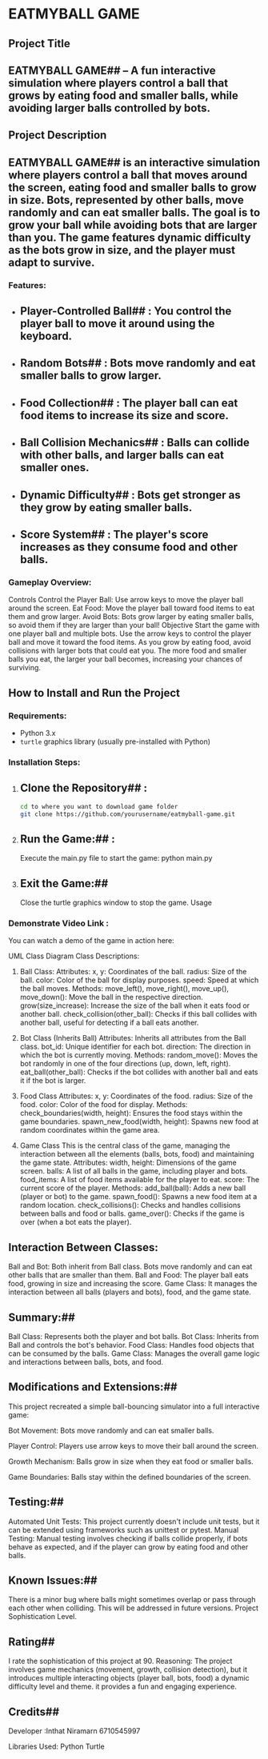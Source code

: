 # EATMYBALL GAME

## Project Title
## EATMYBALL GAME##  – A fun interactive simulation where players control a ball that grows by eating food and smaller balls, while avoiding larger balls controlled by bots.

## Project Description
## EATMYBALL GAME##  is an interactive simulation where players control a ball that moves around the screen, eating food and smaller balls to grow in size. Bots, represented by other balls, move randomly and can eat smaller balls. The goal is to grow your ball while avoiding bots that are larger than you. The game features dynamic difficulty as the bots grow in size, and the player must adapt to survive.

### Features:
- ## Player-Controlled Ball## : You control the player ball to move it around using the keyboard.
- ## Random Bots## : Bots move randomly and eat smaller balls to grow larger.
- ## Food Collection## : The player ball can eat food items to increase its size and score.
- ## Ball Collision Mechanics## : Balls can collide with other balls, and larger balls can eat smaller ones.
- ## Dynamic Difficulty## : Bots get stronger as they grow by eating smaller balls.
- ## Score System## : The player's score increases as they consume food and other balls.

### Gameplay Overview:
Controls
Control the Player Ball: Use arrow keys to move the player ball around the screen.
Eat Food: Move the player ball toward food items to eat them and grow larger.
Avoid Bots: Bots grow larger by eating smaller balls, so avoid them if they are larger than your ball!
Objective
Start the game with one player ball and multiple bots.
Use the arrow keys to control the player ball and move it toward the food items.
As you grow by eating food, avoid collisions with larger bots that could eat you.
The more food and smaller balls you eat, the larger your ball becomes, increasing your chances of surviving.

## How to Install and Run the Project

### Requirements:
- Python 3.x
- `turtle` graphics library (usually pre-installed with Python)

### Installation Steps:
1. ## Clone the Repository## :
   ```bash
   cd to where you want to download game folder
   git clone https://github.com/yourusername/eatmyball-game.git
2. ## Run the Game:## :
    Execute the main.py file to start the game:
    python main.py
3. ## Exit the Game:## 
    Close the turtle graphics window to stop the game.
Usage

### Demonstrate Video Link :
You can watch a demo of the game in action here:

UML Class Diagram
Class Descriptions:

1. Ball Class:
Attributes:
x, y: Coordinates of the ball.
radius: Size of the ball.
color: Color of the ball for display purposes.
speed: Speed at which the ball moves.
Methods:
move_left(), move_right(), move_up(), move_down(): Move the ball in the respective direction.
grow(size_increase): Increase the size of the ball when it eats food or another ball.
check_collision(other_ball): Checks if this ball collides with another ball, useful for detecting if a ball eats another.

2. Bot Class (Inherits Ball)
Attributes:
Inherits all attributes from the Ball class.
bot_id: Unique identifier for each bot.
direction: The direction in which the bot is currently moving.
Methods:
random_move(): Moves the bot randomly in one of the four directions (up, down, left, right).
eat_ball(other_ball): Checks if the bot collides with another ball and eats it if the bot is larger.

3. Food Class
Attributes:
x, y: Coordinates of the food.
radius: Size of the food.
color: Color of the food for display.
Methods:
check_boundaries(width, height): Ensures the food stays within the game boundaries.
spawn_new_food(width, height): Spawns new food at random coordinates within the game area.

4. Game Class
This is the central class of the game, managing the interaction between all the elements (balls, bots, food) and maintaining the game state.
Attributes:
width, height: Dimensions of the game screen.
balls: A list of all balls in the game, including player and bots.
food_items: A list of food items available for the player to eat.
score: The current score of the player.
Methods:
add_ball(ball): Adds a new ball (player or bot) to the game.
spawn_food(): Spawns a new food item at a random location.
check_collisions(): Checks and handles collisions between balls and food or balls.
game_over(): Checks if the game is over (when a bot eats the player).

## Interaction Between Classes: ##
Ball and Bot: Both inherit from Ball class. Bots move randomly and can eat other balls that are smaller than them.
Ball and Food: The player ball eats food, growing in size and increasing the score.
Game Class: It manages the interaction between all balls (players and bots), food, and the game state.

## Summary:## 
Ball Class: Represents both the player and bot balls.
Bot Class: Inherits from Ball and controls the bot's behavior.
Food Class: Handles food objects that can be consumed by the balls.
Game Class: Manages the overall game logic and interactions between balls, bots, and food.

## Modifications and Extensions:## 
This project recreated a simple ball-bouncing simulator into a full interactive game:

Bot Movement: Bots move randomly and can eat smaller balls.

Player Control: Players use arrow keys to move their ball around the screen.

Growth Mechanism: Balls grow in size when they eat food or smaller balls.

Game Boundaries: Balls stay within the defined boundaries of the screen.

## Testing:## 
Automated Unit Tests: This project currently doesn't include unit tests, but it can be extended using frameworks such as unittest or pytest.
Manual Testing: Manual testing involves checking if balls collide properly, if bots behave as expected, and if the player can grow by eating food and other balls.

## Known Issues:## 
There is a minor bug where balls might sometimes overlap or pass through each other when colliding. This will be addressed in future versions.
Project Sophistication Level.

## Rating## 
I rate the sophistication of this project at 90.
Reasoning: The project involves  game mechanics (movement, growth, collision detection), but it introduces multiple interacting objects (player ball, bots, food)  a dynamic difficulty level and theme. it provides a fun and engaging experience.

## Credits## 

Developer :Inthat Niramarn 6710545997

Libraries Used: Python Turtle


